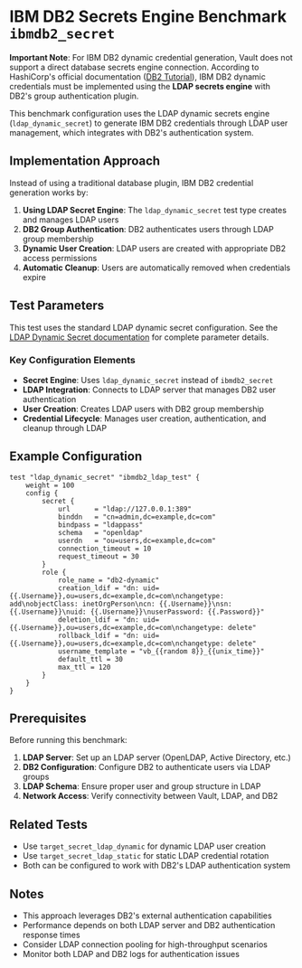 # IBM DB2 Secrets Engine Benchmark `ibmdb2_secret`

**Important Note**: For IBM DB2 dynamic credential generation, Vault does not support a direct database secrets engine connection. According to HashiCorp's official documentation ([DB2 Tutorial](https://developer.hashicorp.com/vault/docs/secrets/databases/db2#tutorial)), IBM DB2 dynamic credentials must be implemented using the **LDAP secrets engine** with DB2's group authentication plugin.

This benchmark configuration uses the LDAP dynamic secrets engine (`ldap_dynamic_secret`) to generate IBM DB2 credentials through LDAP user management, which integrates with DB2's authentication system.

## Implementation Approach

Instead of using a traditional database plugin, IBM DB2 credential generation works by:

1. **Using LDAP Secret Engine**: The `ldap_dynamic_secret` test type creates and manages LDAP users
2. **DB2 Group Authentication**: DB2 authenticates users through LDAP group membership
3. **Dynamic User Creation**: LDAP users are created with appropriate DB2 access permissions
4. **Automatic Cleanup**: Users are automatically removed when credentials expire

## Test Parameters

This test uses the standard LDAP dynamic secret configuration. See the [LDAP Dynamic Secret documentation](./secret-ldap-dynamic.md) for complete parameter details.

### Key Configuration Elements

- **Secret Engine**: Uses `ldap_dynamic_secret` instead of `ibmdb2_secret`
- **LDAP Integration**: Connects to LDAP server that manages DB2 user authentication
- **User Creation**: Creates LDAP users with DB2 group membership
- **Credential Lifecycle**: Manages user creation, authentication, and cleanup through LDAP

## Example Configuration

```hcl
test "ldap_dynamic_secret" "ibmdb2_ldap_test" {
    weight = 100
    config {
        secret {
            url      = "ldap://127.0.0.1:389"
            binddn   = "cn=admin,dc=example,dc=com"
            bindpass = "ldappass"
            schema   = "openldap"
            userdn   = "ou=users,dc=example,dc=com"
            connection_timeout = 10
            request_timeout = 30
        }
        role {
            role_name = "db2-dynamic"
            creation_ldif = "dn: uid={{.Username}},ou=users,dc=example,dc=com\nchangetype: add\nobjectClass: inetOrgPerson\ncn: {{.Username}}\nsn: {{.Username}}\nuid: {{.Username}}\nuserPassword: {{.Password}}"
            deletion_ldif = "dn: uid={{.Username}},ou=users,dc=example,dc=com\nchangetype: delete"
            rollback_ldif = "dn: uid={{.Username}},ou=users,dc=example,dc=com\nchangetype: delete"
            username_template = "vb_{{random 8}}_{{unix_time}}"
            default_ttl = 30
            max_ttl = 120
        }
    }
}
```

## Prerequisites

Before running this benchmark:

1. **LDAP Server**: Set up an LDAP server (OpenLDAP, Active Directory, etc.)
2. **DB2 Configuration**: Configure DB2 to authenticate users via LDAP groups
3. **LDAP Schema**: Ensure proper user and group structure in LDAP
4. **Network Access**: Verify connectivity between Vault, LDAP, and DB2

## Related Tests

- Use `target_secret_ldap_dynamic` for dynamic LDAP user creation
- Use `target_secret_ldap_static` for static LDAP credential rotation
- Both can be configured to work with DB2's LDAP authentication system

## Notes

- This approach leverages DB2's external authentication capabilities
- Performance depends on both LDAP server and DB2 authentication response times
- Consider LDAP connection pooling for high-throughput scenarios
- Monitor both LDAP and DB2 logs for authentication issues
